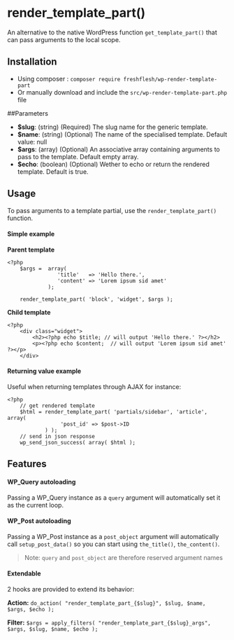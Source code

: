 # render_template_part()

An alternative to the native WordPress function `get_template_part()` that can pass arguments to the local scope.

## Installation

- Using composer : `composer require freshflesh/wp-render-template-part`
- Or manually download and include the `src/wp-render-template-part.php` file

##Parameters

* **$slug**: (string) (Required) The slug name for the generic template.
* **$name**:  (string) (Optional) The name of the specialised template. Default value: null
* **$args**: (array)  (Optional) An associative array containing arguments to pass to the template. Default empty array.
* **$echo**: (boolean) (Optional) Wether to echo or return the rendered template. Default is true.

## Usage

To pass arguments to a template partial, use the `render_template_part()` function.

#### Simple example

**Parent template**

    <?php
        $args =  array(
                    'title'   => 'Hello there.',
                    'content' => 'Lorem ipsum sid amet'
                 );
                 
        render_template_part( 'block', 'widget', $args );


**Child template**

    <?php
        <div class="widget">
            <h2><?php echo $title; // will output 'Hello there.' ?></h2>
            <p><?php echo $content;  // will output 'Lorem ipsum sid amet' ?></p>
        </div>


#### Returning value example

  Useful when returning templates through AJAX for instance:

    <?php
        // get rendered template
        $html = render_template_part( 'partials/sidebar', 'article', array(
                     'post_id' => $post->ID
                ) );
        // send in json response 
        wp_send_json_success( array( $html );
  

## Features

#### WP_Query autoloading
Passing a WP_Query instance as a `query` argument will automatically set it as the current loop.


#### WP_Post autoloading
Passing a WP_Post instance as a `post_object` argument will automatically call `setup_post_data()` so you can start using `the_title()`, `the_content()`.

> Note: `query` and `post_object` are therefore reserved argument names

#### Extendable

2 hooks are provided to extend its behavior:

**Action:**
`do_action( "render_template_part_{$slug}", $slug, $name, $args, $echo );`

**Filter:**
`$args = apply_filters( "render_template_part_{$slug}_args", $args, $slug, $name, $echo );`

